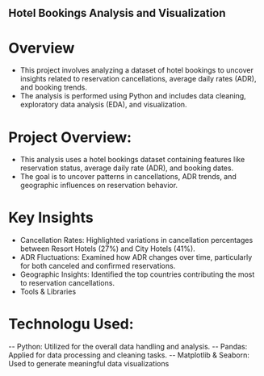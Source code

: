 ## Hotel Bookings Analysis and Visualization
# Overview
- This project involves analyzing a dataset of hotel bookings to uncover insights related to reservation cancellations, average daily rates (ADR), and booking trends. 
- The analysis is performed using Python and includes data cleaning, exploratory data analysis (EDA), and visualization.

# Project Overview:
- This analysis uses a hotel bookings dataset containing features like reservation status, average daily rate (ADR), and booking dates.
- The goal is to uncover patterns in cancellations, ADR trends, and geographic influences on reservation behavior.

# Key Insights

- Cancellation Rates: Highlighted variations in cancellation percentages between Resort Hotels (27%) and City Hotels (41%).
- ADR Fluctuations: Examined how ADR changes over time, particularly for both canceled and confirmed reservations.
- Geographic Insights: Identified the top countries contributing the most to reservation cancellations.
- Tools & Libraries

# Technologu Used:
-- Python:  Utilized for the overall data handling and analysis.
-- Pandas:  Applied for data processing and cleaning tasks.
-- Matplotlib & Seaborn:  Used to generate meaningful data visualizations

